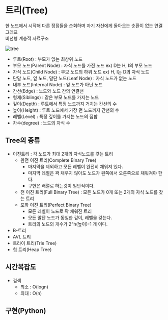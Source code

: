 # 트리(Tree)
한 노드에서 시작해 다른 정점들을 순회하며 자기 자신에게 돌아오는 순환이 없는 연결 그래프   
비선형 계층적 자료구조

![tree](https://user-images.githubusercontent.com/113990279/218428716-1657a98e-6119-4e8f-8fec-98d6c6a02ac4.png)

- 루트(Root) : 부모가 없는 최상위 노드
- 부모 노드(Parent Node) : 자식 노드를 가진 노드 ex) D는 H, I의 부모 노드
- 자식 노드(Child Node) : 부모 노드의 하위 노드 ex) H, I는 D의 자식 노드
- 단말 노드, 잎 노드, 말단 노드(Leaf Node) : 자식 노드가 없는 노드
- 내부 노드(Internal Node) : 잎 노드가 아닌 노드
- 간선(Edge) : 노드와 노드 간의 연결선
- 형제(Siblings) : 같은 부모 노드를 가지는 노드
- 깊이(Depth) : 루트에서 특정 노드까지 거치는 간선의 수
- 높이(Height) : 루트 노드에서 가장 먼 노드까지 간선의 수
- 레벨(Level) : 특정 깊이를 가지는 노드의 집합
- 차수(degree) : 노드의 자식 수

## Tree의 종류
- 이진트리 : 각 노드가 최대 2개의 자식노드를 갖는 트리
  - 완전 이진 트리(Complete Binary Tree)
    - 마지막을 제외하고 모든 레벨이 완전히 채워져 있다.
    - 마지막 레벨은 꽉 채우지 않아도 노드가 왼쪽에서 오른쪽으로 채워져야 한다.
    - 구현은 배열로 하는것이 일반적이다.
  - 전 이진 트리(Full Binary Tree) : 모든 노드가 0개 또는 2개의 자식 노드를 갖는 트리
  - 포화 이진 트리(Perfect Binary Tree) 
    - 모든 레벨이 노드로 꽉 채워진 트리
    - 모든 말단 노드가 동일한 깊이, 레벨을 갖는다.
    - 트리의 노드의 개수가 2^h(높이)-1 개 이다.
- B-트리
- AVL 트리
- 트라이 트리(Trie Tree)
- 힙 트리(Heap Tree)

## 시간복잡도
- 검색
  - 최소 : O(logn)
  - 최대 : O(n)

## 구현(Python)

```Python

```